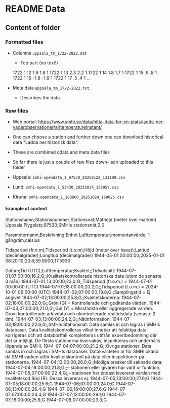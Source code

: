 # README Data

## Content of folder

### Formatted files 

- Columns ``uppsala_tm_1722-2022.dat``
    - Top part (no text!)   

    1722  1 12   1.9   1.8 1
    1722  1 13   2.3   2.2 1
    1722  1 14   1.8   1.7 1
    1722  1 15    .9    .8 1
    1722  1 16  -1.8  -1.9 1
    1722  1 17    .5    .4 1
    ...

- Meta data ``uppsala_tm_1722-2022.txt``
    - Describes the data.

### Raw files

- Web portal: https://www.smhi.se/data/hitta-data-for-en-plats/ladda-ner-vaderobservationer/airtemperatureInstant/
- One can choose a station and further down one can download historical data "Ladda ner historisk data".
- These are combined cdata and meta data files
- So far there is just a couple of raw files down- adn uploaded to this folder

- Uppsala: ``smhi-opendata_1_97530_20250122_131109.csv``
- Lund: ``smhi-opendata_1_53430_20251024_155957.csv``
- Kiruna: ``smhi-opendata_1_180960_20251024_160026.csv``

#### Example of content

   Stationsnamn;Stationsnummer;Stationsnät;Mäthöjd (meter över marken)
   Uppsala Flygplats;97530;SMHIs stationsnät;2.0

   Parameternamn;Beskrivning;Enhet
   Lufttemperatur;momentanvärde, 1 gång/tim;celsius

   Tidsperiod (fr.o.m);Tidsperiod (t.o.m);Höjd (meter över havet);Latitud (decimalgrader);Longitud (decimalgrader)
   1944-05-01 00:00:00;2025-01-01 06:20:10;20.6;59.9000;17.5930

   Datum;Tid (UTC);Lufttemperatur;Kvalitet;;Tidsutsnitt:
   1944-07-01;07:00:00;16.2;G;;Kvalitetskontrollerade historiska data (utom de senaste 3 mån)
   1944-07-01;13:00:00;23.0;G;;Tidsperiod (fr.o.m.) = 1944-07-01 00:00:00 (UTC)
   1944-07-01;18:00:00;20.2;G;;Tidsperiod (t.o.m.) = 2024-10-01 06:00:00 (UTC)
   1944-07-02;07:00:00;19.8;G;;Samplingstid = Ej angivet
   1944-07-02;13:00:00;25.8;G;;Kvalitetskoderna:
   1944-07-02;18:00:00;22.0;G;;Grön (G) = Kontrollerade och godkända värden.
   1944-07-03;07:00:00;21.0;G;;Gul (Y) = Misstänkta eller aggregerade värden. Grovt kontrollerade arkivdata och okontrollerade realtidsdata (senaste 2 tim).
   1944-07-03;13:00:00;24.2;G;;Nätinformation:
   1944-07-03;18:00:00;22.6;G;;SMHIs Stationsnät: Data samlas in och lagras i SMHIs databaser. Data kvalitetskontrolleras vilket innebär att felaktiga data korrigeras och att databortfall kompletteras utifrån expertbedömning där det är möjligt. De flesta stationerna övervakas, inspekteras och underhålls löpande av SMHI.
   1944-07-04;07:00:00;21.2;G;;Övriga stationer: Data samlas in och lagras i SMHIs databaser. Datakvaliteten är för SMHI okänd då SMHI varken utför kvalitetskontroll på data eller inspektioner på stationerna.
   1944-07-04;13:00:00;26.0;G;;Möjliga orsaker till saknade data:
   1944-07-04;18:00:00;21.8;G;;– stationen eller givaren har varit ur funktion.
   1944-07-05;07:00:00;22.4;G;;– stationen har endast levererat värden med kvalitetskod Röd (R). Dessa levereras ej.
   1944-07-05;13:00:00;27.6;G
   1944-07-05;18:00:00;25.6;G
   1944-07-06;07:00:00;24.0;G
   1944-07-06;13:00:00;26.4;G
   1944-07-06;18:00:00;27.6;G
   1944-07-07;07:00:00;24.4;G
   1944-07-07;13:00:00;29.1;G
   1944-07-07;18:00:00;25.6;G
   1944-07-08;07:00:00;23.3;G
